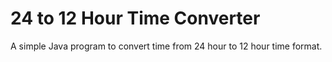 # 24 to 12 Hour Time Converter
A simple Java program to convert time from 24 hour to 12 hour time format.
